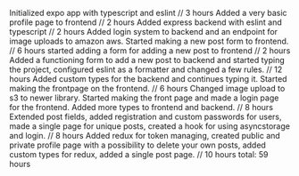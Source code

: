 Initialized expo app with typescript and eslint // 3 hours
Added a very basic profile page to frontend // 2 hours
Added express backend with eslint and typescript // 2 hours
Added login system to backend and an endpoint for image uploads to amazon aws. Started making a new post form to frontend. // 6 hours
started adding a form for adding a new post to frontend // 2 hours
Added a functioning form to add a new post to backend and started typing the project, configured eslint as a formatter and changed a few rules. // 12 hours
Added custom types for the backend and continues typing it. Started making the frontpage on the frontend. // 6 hours
Changed image upload to s3 to newer library. Started making the front page and made a login page for the frontend. Added more types to frontend and backend. // 8 hours
Extended post fields, added registration and custom passwords for users, made a single page for unique posts, created a hook for using asyncstorage and login. // 8 hours
Added redux for token managing, created public and private profile page with a possibility to delete your own posts, added custom types for redux, added a single post page. // 10 hours
total: 59 hours